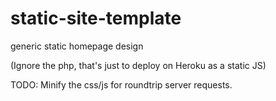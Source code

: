 # static-site-template
generic static homepage design

(Ignore the php, that's just to deploy on Heroku as a static JS)

TODO: Minify the css/js for roundtrip server requests.
